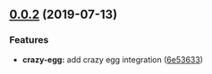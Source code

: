## [0.0.2](https://github.com/DavidWells/analytics/compare/analytics-plugin-crazy-egg@0.0.2...analytics-plugin-crazy-egg@0.0.2) (2019-07-13)


### Features

* **crazy-egg:** add crazy egg integration ([6e53633](https://github.com/DavidWells/analytics/commit/6e53633))



